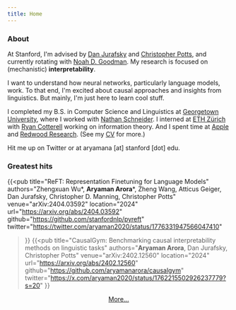 ```yaml
---
title: Home
---
```


### About

At Stanford, I'm advised by [Dan Jurafsky](http://web.stanford.edu/~jurafsky/) and [Christopher Potts](https://web.stanford.edu/~cgpotts/), and currently rotating with [Noah D. Goodman](https://cocolab.stanford.edu/ndg). My research is focused on (mechanistic) **interpretability**.

I want to understand how neural networks, particularly language models, work. To that end, I'm excited about causal approaches and insights from linguistics. But mainly, I'm just here to learn cool stuff.

I completed my B.S. in Computer Science and Linguistics at [Georgetown University](https://www.georgetown.edu/), where I worked with [Nathan Schneider](https://people.cs.georgetown.edu/nschneid/). I interned at [ETH Zürich](https://rycolab.io/authors/ryan/) with [Ryan Cotterell](https://rycolab.io/authors/ryan/) working on information theory. And I spent time at [Apple](https://www.apple.com/) and [Redwood Research](https://www.redwoodresearch.org/). (See my [CV](/pdf/resume.pdf) for more.)

Hit me up on Twitter or at aryamana [at] stanford [dot] edu.

### Greatest hits
{{<pub
    title="ReFT: Representation Finetuning for Language Models"
    authors="Zhengxuan Wu\*, **Aryaman Arora**\*, Zheng Wang, Atticus Geiger, Dan Jurafsky, Christopher D. Manning, Christopher Potts"
    venue="arXiv:2404.03592"
    location="2024"
    url="https://arxiv.org/abs/2404.03592"
    github="https://github.com/stanfordnlp/pyreft"
    twitter="https://twitter.com/aryaman2020/status/1776331947566047410"
>}}
{{<pub
    title="CausalGym: Benchmarking causal interpretability methods on linguistic tasks"
    authors="**Aryaman Arora**, Dan Jurafsky, Christopher Potts"
    venue="arXiv:2402.12560"
    location="2024"
    url="https://arxiv.org/abs/2402.12560"
    github="https://github.com/aryamanarora/causalgym"
    twitter="https://x.com/aryaman2020/status/1762215502926237779?s=20"
>}}

<div style="width: 100%; text-align: center;">
    <a class="button" href="/papers" rel="noopener" title="{{ .name }}">
        <span class="button-inner">
            More...
        </span>
    </a>
</div>